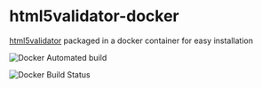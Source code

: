 # html5validator-docker

[html5validator](https://pypi.org/project/html5validator/#description) packaged in a docker container for easy installation

![Docker Automated build](https://img.shields.io/docker/automated/stratdat/html5validator.svg?link=https://hub.docker.com/r/stratdat/html5validator/builds/)


![Docker Build Status](https://img.shields.io/docker/build/stratdat/html5validator.svg)
